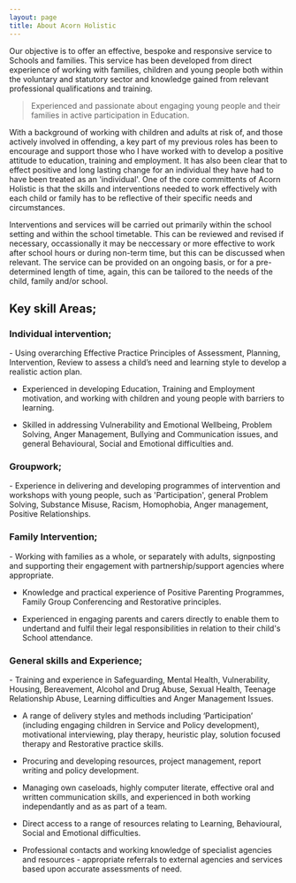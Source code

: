 ```yaml
---
layout: page
title: About Acorn Holistic
---
```

Our objective is to offer an effective, bespoke and responsive service to Schools and families. This service has been developed from direct experience of working with families, children and young people both within the voluntary and statutory sector and knowledge gained from relevant professional qualifications and training.
<blockquote>Experienced and passionate about engaging young people and their families in active participation in Education.</blockquote>
With a background of working with children and adults at risk of, and those actively involved in offending, a key part of my previous roles has been to encourage and support those who I have worked with to develop a positive attitude to education, training and employment. It has also been clear that to effect positive and long lasting change for an individual they have had to have been treated as an 'individual'. One of the core committents of Acorn Holistic is that the skills and interventions needed to work effectively with each child or family has to be reflective of their specific needs and circumstances.

Interventions and services will be carried out primarily within the school setting and within the school timetable. This can be reviewed and revised if necessary, occassionally it may be neccessary or more effective to work after school hours or during non-term time, but this can be discussed when relevant. The service can be provided on an ongoing basis, or for a pre-determined length of time, again, this can be tailored to the needs of the child, family and/or school.

<h2>Key skill Areas;</h2>

<h3>Individual intervention;</h3> 
- Using overarching  Effective Practice Principles of Assessment, Planning, Intervention, Review  to assess a child’s need and learning style to develop a realistic action plan. 

- Experienced in developing Education, Training and Employment motivation, and working with children and young people with barriers to learning.

- Skilled in addressing Vulnerability and Emotional Wellbeing, Problem Solving, Anger Management, Bullying and Communication issues, and general Behavioural, Social and Emotional difficulties and.

<h3>Groupwork;</h3>
- Experience in delivering and developing  programmes of intervention and workshops with young people, such as 'Participation', general Problem Solving, Substance Misuse, Racism, Homophobia, Anger management, Positive Relationships.  

<h3>Family Intervention;</h3> 
- Working with families as a whole, or separately with adults, signposting and supporting their engagement with partnership/support agencies where appropriate.

- Knowledge and practical experience of Positive Parenting Programmes, Family Group Conferencing and Restorative principles. 

- Experienced in engaging parents and carers directly to enable them to undertand and fulfil their legal responsibilities in relation to their  child's School attendance.

<h3>General skills and Experience;</h3> 
- Training and experience in Safeguarding, Mental Health, Vulnerability, Housing, Bereavement, Alcohol and Drug Abuse, Sexual Health, Teenage Relationship Abuse, Learning difficulties and Anger Management Issues. 

- A range of delivery styles and methods including ‘Participation’ (including engaging children in Service and Policy development), motivational interviewing, play therapy, heuristic play, solution focused therapy and Restorative practice skills.

- Procuring and developing resources, project management, report writing and policy development.

- Managing own caseloads, highly computer literate, effective oral and written communication skills, and experienced in both working independantly and as as part of a team.

- Direct access to a range of resources relating to Learning, Behavioural, Social and Emotional difficulties.

- Professional contacts and working knowledge of specialist agencies and resources - appropriate referrals to external agencies and services based upon accurate assessments of need. 
